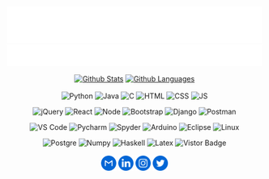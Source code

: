 \
[![Name](assets/name.svg)](https://anthonytedja.github.io/)
[![Header](assets/header.svg)](https://anthonytedja.github.io/)

<div align="center">

  [![Github Stats](https://github-readme-stats.vercel.app/api?username=anthonytedja&show_icons=true&line_height=24&count_private=true&hide_rank=true&hide=issues&title_color=ffffff&text_color=c9cacc&icon_color=c6cfef&bg_color=1d1f21)](https://github.com/anthonytedja/anthonytedja)
  [![Github Languages](https://github-readme-stats.vercel.app/api/top-langs/?username=anthonytedja&title_color=ffffff&text_color=c9cacc&icon_color=c6cfef&bg_color=1d1f21&langs_count=6&layout=compact)](https://github.com/anthonytedja/anthonytedja)
  \
  \
  ![Python](https://img.shields.io/badge/Python-FFD43B?style=flat&logo=python&logoColor=navyblue)
  ![Java](https://img.shields.io/badge/Java-ED8B00?style=flat&logo=java&logoColor=white)
  ![C](https://img.shields.io/badge/C-00599C?style=flat&logo=c&logoColor=white)
  ![HTML](https://img.shields.io/badge/HTML-E34F26?style=flat&logo=html5&logoColor=white)
  ![CSS](https://img.shields.io/badge/CSS-1572B6?style=flat&logo=css3&logoColor=white)
  ![JS](https://img.shields.io/badge/JavaScript-323330?style=flat&logo=javascript&logoColor=F7DF1E)

  ![jQuery](https://img.shields.io/badge/jQuery-0769AD?style=flat&logo=jquery&logoColor=white)
  ![React](https://img.shields.io/badge/React-20232A?style=flat&logo=react&logoColor=61DAFB)
  ![Node](https://img.shields.io/badge/Node-23b45d?style=flat&logo=node.js&logoColor=white)
  ![Bootstrap](https://img.shields.io/badge/Bootstrap-563D7C?style=flat&logo=bootstrap&logoColor=white)
  ![Django](https://img.shields.io/badge/Django-0c4b33?style=flat&logo=django&logoColor=white)
  ![Postman](https://img.shields.io/badge/Postman-FF6C37?style=flat&logo=postman&logoColor=white)

  ![VS Code](https://img.shields.io/badge/VS_Code-0087d1?style=flat&logo=visual%20studio%20code&logoColor=white)
  ![Pycharm](https://img.shields.io/badge/PyCharm-0bc97d?style=flat&logo=pycharm&logoColor=black)
  ![Spyder](https://img.shields.io/badge/Spyder-ef161f?style=flat&logo=spyder%20ide&logoColor=white)
  ![Arduino](https://img.shields.io/badge/Arduino-00979D?style=flat&logo=arduino&logoColor=white)
  ![Eclipse](https://img.shields.io/badge/Eclipse-f7941e?style=flat&logo=eclipse&logoColor=2c2255)
  ![Linux](https://img.shields.io/badge/Linux-FCC624?style=flat&logo=linux&logoColor=black)

  ![Postgre](https://img.shields.io/badge/PostgreSQL-316192?style=flat&logo=postgresql&logoColor=white)
  ![Numpy](https://img.shields.io/badge/Numpy-4dabcf?style=flat&logo=numpy&logoColor=white)
  ![Haskell](https://img.shields.io/badge/Haskell-5D4F85?style=flat&logo=haskell&logoColor=white)
  ![Latex](https://img.shields.io/badge/LaTeX-008181?style=flat&logo=latex&logoColor=white)
  ![Vistor Badge](https://visitor-badge.glitch.me/badge?page_id=anthonytedja.anthonytedja&left_text=Visitors&left_color=blue)
  \
  \
  [<img src="assets/gmail.svg" width="30px"/>](mailto:anthonytedja27@gmail.com)
  [<img src="assets/linkedin.svg" width="30px"/>](https://www.linkedin.com/in/anthonytedja/)
  [<img src="assets/instagram.svg" width="30px"/>](https://www.instagram.com/anthonytedja/)
  [<img src="assets/twitter.svg" width="30px"/>](https://twitter.com/anthonytedja27/)
  
</div>
